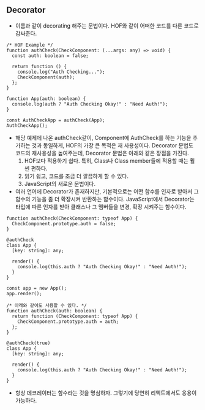 ## Decorator

- 이름과 같이 decorating 해주는 문법이다. HOF와 같이 어떠한 코드를 다른 코드로 감싸준다.

```tsx
/* HOF Example */
function authCheck(CheckComponent: (...args: any) => void) {
  const auth: boolean = false;

  return function () {
    console.log("Auth Checking...");
    CheckComponent(auth);
  };
}

function App(auth: boolean) {
  console.log(auth ? "Auth Checking Okay!" : "Need Auth!");
}

const AuthCheckApp = authCheck(App);
AuthCheckApp();
```

- 해당 예제에 나온 authCheck같이, Component에 AuthCheck를 하는 기능을 추가하는 것과 동일하게, HOF의 가장 큰 목적은 재 사용성이다. Decorator 문법도 코드의 재사용성을 높여주는데, Decorator 문법은 아래와 같은 장점을 가진다.
  1. HOF보다 적용하기 쉽다. 특히, Class나 Class member들에 적용할 때는 훨씬 편하다.
  2. 읽기 쉽고, 코드를 조금 더 깔끔하게 할 수 있다.
  3. JavaScript의 새로운 문법이다.
- 여러 언어에 Decorator가 존재하지만, 기본적으로는 어떤 함수를 인자로 받아서 그 함수의 기능을 좀 더 확장시켜 반환하는 함수이다. JavaScript에서 Decorator는 타입에 따른 인자를 받아 클래스나 그 멤버들을 변경, 확장 시켜주는 함수이다.

```tsx
function authCheck(CheckComponent: typeof App) {
  CheckComponent.prototype.auth = false;
}

@authCheck
class App {
  [key: string]: any;

  render() {
    console.log(this.auth ? "Auth Checking Okay!" : "Need Auth!");
  }
}

const app = new App();
app.render();
```

```tsx
/* 아래와 같이도 사용할 수 있다. */
function authCheck(auth: boolean) {
  return function (CheckComponent: typeof App) {
    CheckComponent.prototype.auth = auth;
  };
}

@authCheck(true)
class App {
  [key: string]: any;

  render() {
    console.log(this.auth ? "Auth Checking Okay!" : "Need Auth!");
  }
}
```

- 항상 데코레이터는 함수라는 것을 명심하자. 그렇기에 당연히 리액트에서도 응용이 가능하다.

